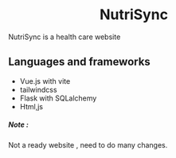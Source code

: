 <h1 align="center">NutriSync</h1>
<p>NutriSync is a health care website</p>

<h2>Languages and frameworks</h2>
<ul>
  <li>Vue.js with vite</li>
  <li>tailwindcss</li>
  <li>Flask with SQLalchemy</li>     
  <li>Html,js</li>
</ul>



<h5>Note : </h5>
<p>
Not a ready website , need to do many changes.
</p>
